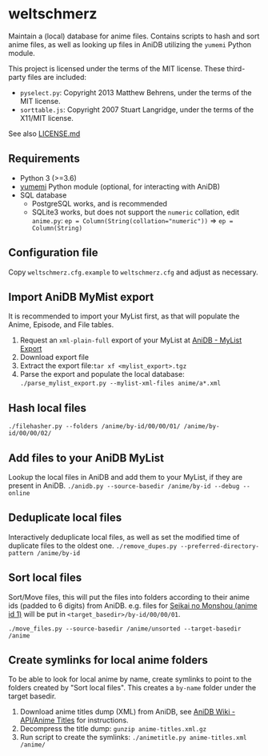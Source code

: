 # weltschmerz

Maintain a (local) database for anime files.
Contains scripts to hash and sort anime files,
as well as looking up files in AniDB utilizing the `yumemi` Python module.

This project is licensed under the terms of the MIT license. These third-party files are included:

* `pyselect.py`: Copyright 2013 Matthew Behrens, under the terms of the MIT license.
* `sorttable.js`: Copyright 2007 Stuart Langridge, under the terms of the X11/MIT license.

See also [LICENSE.md](./LICENSE.md)

## Requirements

* Python 3 (>=3.6)
* [yumemi](https://pypi.org/project/yumemi/) Python module (optional, for interacting with AniDB)
* SQL database
  * PostgreSQL works, and is recommended
  * SQLite3 works, but does not support the `numeric` collation, edit `anime.py`: `ep = Column(String(collation="numeric"))` => `ep = Column(String)`

## Configuration file

Copy `weltschmerz.cfg.example` to `weltschmerz.cfg` and adjust as necessary.

## Import AniDB MyMist export

It is recommended to import your MyList first, as that will populate the Anime, Episode, and File tables.

1. Request an `xml-plain-full` export of your MyList at [AniDB - MyList Export](https://anidb.net/user/export)
1. Download export file
1. Extract the export file:`tar xf <mylist_export>.tgz`
1. Parse the export and populate the local database: `./parse_mylist_export.py --mylist-xml-files anime/a*.xml`

## Hash local files

`./filehasher.py --folders /anime/by-id/00/00/01/ /anime/by-id/00/00/02/`

## Add files to your AniDB MyList

Lookup the local files in AniDB and add them to your MyList, if they are present in AniDB.
`./anidb.py --source-basedir /anime/by-id --debug --online`

## Deduplicate local files

Interactively deduplicate local files, as well as set the modified time of duplicate files to the oldest one.
`./remove_dupes.py --preferred-directory-pattern /anime/by-id`

## Sort local files

Sort/Move files, this will put the files into folders according to their anime ids (padded to 6 digits) from AniDB.
e.g. files for [Seikai no Monshou (anime id 1)](https://anidb.net/anime/1) will be put in `<target_basedir>/by-id/00/00/01`.

`./move_files.py --source-basedir /anime/unsorted --target-basedir /anime`

## Create symlinks for local anime folders

To be able to look for local anime by name, create symlinks to point to the folders created by "Sort local files".
This creates a `by-name` folder under the target basedir.

1. Download anime titles dump (XML) from AniDB, see [AniDB Wiki - API/Anime Titles](https://wiki.anidb.net/API#Anime_Titles) for instructions.
1. Decompress the title dump: `gunzip anime-titles.xml.gz`
1. Run script to create the symlinks: `./animetitle.py anime-titles.xml /anime/`
